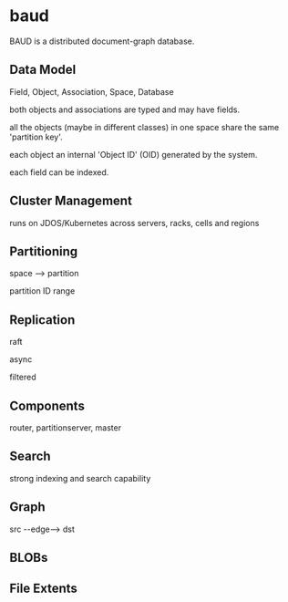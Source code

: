 # baud

BAUD is a distributed document-graph database. 

## Data Model

Field, Object, Association, Space, Database

both objects and associations are typed and may have fields.  

all the objects (maybe in different classes) in one space share the same 'partition key'. 

each object an internal 'Object ID' (OID) generated by the system. 

each field can be indexed. 

## Cluster Management

runs on JDOS/Kubernetes across servers, racks, cells and regions

## Partitioning

space --> partition

partition ID range

## Replication

raft

async

filtered

## Components

router, partitionserver, master

## Search

strong indexing and search capability

## Graph

src --edge--> dst

## BLOBs

## File Extents


